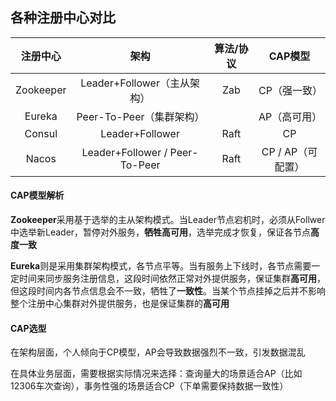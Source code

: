 ## 各种注册中心对比

| 注册中心 |              架构              | 算法/协议 |      CAP模型      |
| :---: | :--: | :--: | :--: |
| Zookeeper | Leader+Follower（主从架构） | Zab | CP（强一致） |
| Eureka | Peer-To-Peer（集群架构） |      | AP（高可用） |
| Consul | Leader+Follower | Raft | CP |
| Nacos | Leader+Follower / Peer-To-Peer | Raft | CP / AP（可配置） |

#### CAP模型解析

**Zookeeper**采用基于选举的主从架构模式。当Leader节点宕机时，必须从Follwer中选举新Leader，暂停对外服务，**牺牲高可用**，选举完成才恢复，保证各节点**高度一致**

**Eureka**则是采用集群架构模式，各节点平等。当有服务上下线时，各节点需要一定时间来同步服务注册信息，这段时间依然正常对外提供服务，保证集群**高可用**，但这段时间内各节点信息会不一致，牺牲了**一致性**。当某个节点挂掉之后并不影响整个注册中心集群对外提供服务，也是保证集群的**高可用**



#### CAP选型

在架构层面，个人倾向于CP模型，AP会导致数据强烈不一致，引发数据混乱

在具体业务层面，需要根据实际情况来选择：查询量大的场景适合AP（比如12306车次查询），事务性强的场景适合CP（下单需要保持数据一致性）

